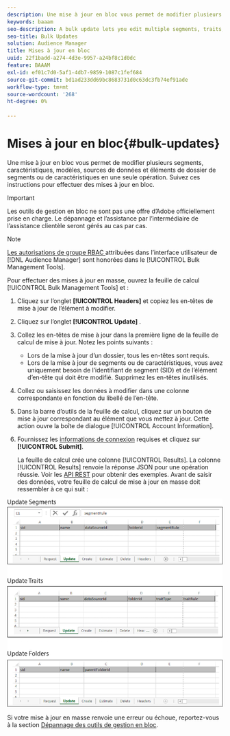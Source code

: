 ```yaml
---
description: Une mise à jour en bloc vous permet de modifier plusieurs segments, caractéristiques, modèles, sources de données et éléments de dossier de segments ou de caractéristiques en une seule opération. Suivez ces instructions pour effectuer des mises à jour en bloc.
keywords: baaam
seo-description: A bulk update lets you edit multiple segments, traits, models, data sources, and segment or trait folder elements in a single operation. Follow these instructions to make bulk updates.
seo-title: Bulk Updates
solution: Audience Manager
title: Mises à jour en bloc
uuid: 22f1badd-a274-4d3e-9957-a24bf8c1d0dc
feature: BAAAM
exl-id: ef01c7d0-5af1-4db7-9859-1087c1fef684
source-git-commit: bd1ad233dd69bc8683731d0c63dc3fb74ef91ade
workflow-type: tm+mt
source-wordcount: '268'
ht-degree: 0%

---
```


# Mises à jour en bloc{#bulk-updates}

Une mise à jour en bloc vous permet de modifier plusieurs segments, caractéristiques, modèles, sources de données et éléments de dossier de segments ou de caractéristiques en une seule opération. Suivez ces instructions pour effectuer des mises à jour en bloc.

>[!IMPORTANT]
>
>Les outils de gestion en bloc ne sont pas une offre d’Adobe officiellement prise en charge. Le dépannage et l’assistance par l’intermédiaire de l’assistance clientèle seront gérés au cas par cas.

<!-- 

t_bulk_updates.xml

 -->

>[!NOTE]
>
>[Les autorisations de groupe RBAC ](../../features/administration/administration-overview.md) attribuées dans l’interface utilisateur de [!DNL Audience Manager] sont honorées dans le [!UICONTROL Bulk Management Tools].

Pour effectuer des mises à jour en masse, ouvrez la feuille de calcul [!UICONTROL Bulk Management Tools] et :

1. Cliquez sur l’onglet **[!UICONTROL Headers]** et copiez les en-têtes de mise à jour de l’élément à modifier.
2. Cliquez sur l’onglet **[!UICONTROL Update]** .
3. Collez les en-têtes de mise à jour dans la première ligne de la feuille de calcul de mise à jour. Notez les points suivants :

   * Lors de la mise à jour d’un dossier, tous les en-têtes sont requis.
   * Lors de la mise à jour de segments ou de caractéristiques, vous avez uniquement besoin de l’identifiant de segment (SID) et de l’élément d’en-tête qui doit être modifié. Supprimez les en-têtes inutilisés.

4. Collez ou saisissez les données à modifier dans une colonne correspondante en fonction du libellé de l’en-tête.
5. Dans la barre d’outils de la feuille de calcul, cliquez sur un bouton de mise à jour correspondant au        élément que vous mettez à jour.
Cette action ouvre la boîte de dialogue [!UICONTROL Account Information].

6. Fournissez les [informations de connexion](../../reference/bulk-management-tools/bulk-management-intro.md#auth-reqs) requises et cliquez sur **[!UICONTROL Submit]**.

   La feuille de calcul crée une colonne [!UICONTROL Results]. La colonne [!UICONTROL Results] renvoie la réponse JSON pour une opération réussie. Voir les [API REST](../../api/rest-api-main/rest-api-main.md) pour obtenir des exemples. Avant de saisir des données, votre feuille de calcul de mise à jour en masse doit ressembler à ce qui suit :

![](assets/update.png)

Si votre mise à jour en masse renvoie une erreur ou échoue, reportez-vous à la section [Dépannage des outils de gestion en bloc](../../reference/bulk-management-tools/bulk-troubleshooting.md).
